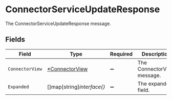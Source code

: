 # ConnectorServiceUpdateResponse

The ConnectorServiceUpdateResponse message.


## Fields

| Field                                                  | Type                                                   | Required                                               | Description                                            |
| ------------------------------------------------------ | ------------------------------------------------------ | ------------------------------------------------------ | ------------------------------------------------------ |
| `ConnectorView`                                        | [*ConnectorView](../../models/shared/connectorview.md) | :heavy_minus_sign:                                     | The ConnectorView message.                             |
| `Expanded`                                             | []map[string]*interface{}*                             | :heavy_minus_sign:                                     | The expanded field.                                    |